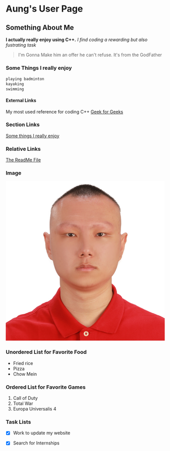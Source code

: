# Aung's User Page
## Something About Me
**I actually really enjoy using C++.**
  *I find coding a rewarding but also fustrating task*
> I'm Gonna Make him an offer he can't refuse. It's from the GodFather
### Some Things I really enjoy
```
playing badminton
kayaking
swimming
```
#### External Links
My most used reference for coding C++ [Geek for Geeks](https://www.geeksforgeeks.org/c-plus-plus/)
### Section Links
[Some things I really enjoy](index.md)
### Relative Links
[The ReadMe File](README.md)
### Image
![My Image](Aung.jpg)
### Unordered List for Favorite Food
- Fried rice
- Pizza
- Chow Mein

### Ordered List for Favorite Games
1. Call of Duty
2. Total War
3. Europa Universalis 4

### Task Lists
- [x] Work to update my website
- [x] Search for Internships  

